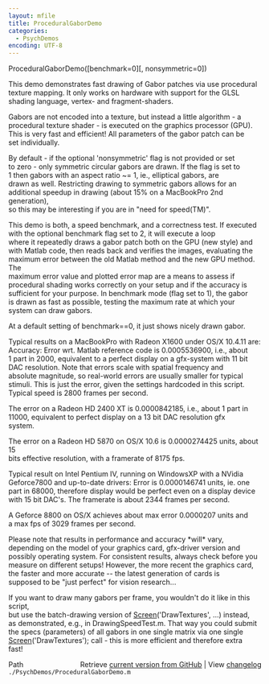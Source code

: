 ```yaml
---
layout: mfile
title: ProceduralGaborDemo
categories:
  - PsychDemos
encoding: UTF-8
---
```


ProceduralGaborDemo([benchmark=0][, nonsymmetric=0])  

This demo demonstrates fast drawing of Gabor patches via use procedural  
texture mapping. It only works on hardware with support for the GLSL  
shading language, vertex- and fragment-shaders.  

Gabors are not encoded into a texture, but instead a little algorithm - a  
procedural texture shader - is executed on the graphics processor (GPU).  
This is very fast and efficient! All parameters of the gabor patch can be  
set individually.  

By default - if the optional 'nonsymmetric' flag is not provided or set  
to zero - only symmetric circular gabors are drawn. If the flag is set to  
1 then gabors with an aspect ratio ~= 1, ie., elliptical gabors, are  
drawn as well. Restricting drawing to symmetric gabors allows for an  
additional speedup in drawing (about 15% on a MacBookPro 2nd generation),  
so this may be interesting if you are in "need for speed(TM)".  

This demo is both, a speed benchmark, and a correctness test. If executed  
with the optional benchmark flag set to 2, it will execute a loop  
where it repeatedly draws a gabor patch both on the GPU (new style) and  
with Matlab code, then reads back and verifies the images, evaluating the  
maximum error between the old Matlab method and the new GPU method. The  
maximum error value and plotted error map are a means to assess if  
procedural shading works correctly on your setup and if the accuracy is  
sufficient for your purpose. In benchmark mode (flag set to 1), the gabor  
is drawn as fast as possible, testing the maximum rate at which your  
system can draw gabors.  

At a default setting of benchmark==0, it just shows nicely drawn gabor.  

Typical results on a MacBookPro with Radeon X1600 under OS/X 10.4.11 are:  
Accuracy: Error wrt. Matlab reference code is 0.0005536900, i.e., about  
1 part in 2000, equivalent to a perfect display on a gfx-system with 11 bit  
DAC resolution. Note that errors scale with spatial frequency and  
absolute magnitude, so real-world errors are usually smaller for typical  
stimuli. This is just the error, given the settings hardcoded in this script.  
Typical speed is 2800 frames per second.  

The error on a Radeon HD 2400 XT is 0.0000842185, i.e., about 1 part in  
11000, equivalent to perfect display on a 13 bit DAC resolution gfx  
system.  

The error on a Radeon HD 5870 on OS/X 10.6 is 0.0000274425 units, about 15  
bits effective resolution, with a framerate of 8175 fps.  

Typical result on Intel Pentium IV, running on WindowsXP with a NVidia  
Geforce7800 and up-to-date drivers: Error is 0.0000146741 units, ie. one  
part in 68000, therefore display would be perfect even on a display device  
with 15 bit DAC's. The framerate is about 2344 frames per second.  

A Geforce 8800 on OS/X achieves about max error 0.0000207 units and  
a max fps of 3029 frames per second.  

Please note that results in performance and accuracy \*will\* vary,  
depending on the model of your graphics card, gfx-driver version and  
possibly operating system. For consistent results, always check before you  
measure on different setups! However, the more recent the graphics card,  
the faster and more accurate -- the latest generation of cards is  
supposed to be "just perfect" for vision research...  

If you want to draw many gabors per frame, you wouldn't do it like in this script,  
but use the batch-drawing version of [Screen](/docs/Screen)('DrawTextures', ...) instead,  
as demonstrated, e.g., in DrawingSpeedTest.m. That way you could submit  
the specs (parameters) of all gabors in one single matrix via one single  
[Screen](/docs/Screen)('DrawTextures'); call - this is more efficient and therefore extra  
fast!  



<div class="code_header" style="text-align:right;">
  <span style="float:left;">Path&nbsp;&nbsp;</span> <span class="counter">Retrieve <a href=
  "https://raw.github.com/Psychtoolbox-3/Psychtoolbox-3/beta/./PsychDemos/ProceduralGaborDemo.m">current version from GitHub</a> | View <a href=
  "https://github.com/Psychtoolbox-3/Psychtoolbox-3/commits/beta/./PsychDemos/ProceduralGaborDemo.m">changelog</a></span>
</div>
<div class="code">
  <code>./PsychDemos/ProceduralGaborDemo.m</code>
</div>

